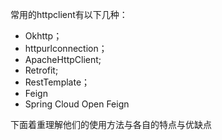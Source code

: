 常用的httpclient有以下几种：
- Okhttp；
- httpurlconnection；
- ApacheHttpClient;
- Retrofit;
- RestTemplate；
- Feign
- Spring Cloud Open Feign

下面着重理解他们的使用方法与各自的特点与优缺点
#